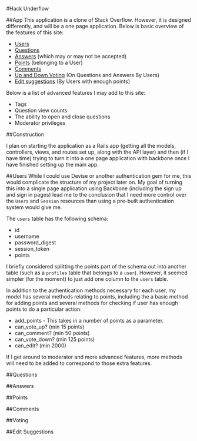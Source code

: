 #Hack Underflow

##App
This application is a clone of Stack Overflow. However, it is designed differently, and will be a one page application. Below is basic overview of the features of this site:

* [Users](https://github.com/NatashaHull/HackUndderflow#users)
* [Questions](https://github.com/NatashaHull/HackUndderflow#questions)
* [Answers](https://github.com/NatashaHull/HackUndderflow#answers) (which may or may not be accepted)
* [Points](https://github.com/NatashaHull/HackUndderflow#points) (belonging to a User)
* [Comments](https://github.com/NatashaHull/HackUndderflow#comments)
* [Up and Down Voting](https://github.com/NatashaHull/HackUndderflow#voting) (On Questions and Answers By Users)
* [Edit suggestions](https://github.com/NatashaHull/HackUndderflow#edit-suggestions) (By Users with enough points)

Below is a list of advanced features I may add to this site:

* Tags
* Question view counts
* The ability to open and close questions
* Moderator privileges

##Construction

I plan on starting the application as a Rails app (getting all the models, controllers, views, and routes set up, along with the API layer) and then (if I have time) trying to turn it into a one page application with backbone once I have finished setting up the main app.

##Users
While I could use Devise or another authentication gem for me, this would complicate the structure of my project later on. My goal of turning this into a single page application using Backbone (including the sign up and sign in pages) lead me to the conclusion that I need more control over the `Users` and `Session` resources than using a pre-built authentication system would give me.

The `users` table has the following schema:

* id
* username
* password_digest
* session_token
* points

I briefly considered splitting the points part of the schema out into another table (such as a `profiles` table that belongs to a `user`). However, it seemed simpler (for the moment) to just add one column to the `users` table.

In addition to the authentication methods necessary for each user, my model has several methods relating to points, including the a basic method for adding points and several methods for checking if user has enough points to do a particular action:

* add_points - This takes in a number of points as a parameter.
* can_vote_up? (min 15 points)
* can_comment? (min 50 points)
* can_vote_down? (min 125 points)
* can_edit? (min 2000)

If I get around to moderator and more advanced features, more methods will need to be added to correspond to those extra features.

##Questions

##Answers

##Points

##Comments

##Voting

##Edit Suggestions
